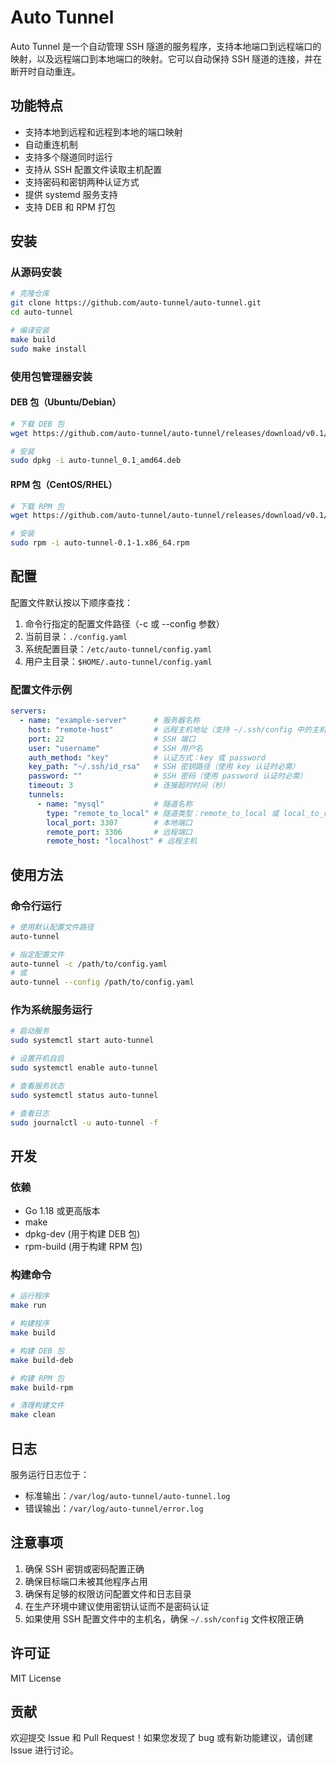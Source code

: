 # Auto Tunnel

Auto Tunnel 是一个自动管理 SSH 隧道的服务程序，支持本地端口到远程端口的映射，以及远程端口到本地端口的映射。它可以自动保持 SSH 隧道的连接，并在断开时自动重连。

## 功能特点

- 支持本地到远程和远程到本地的端口映射
- 自动重连机制
- 支持多个隧道同时运行
- 支持从 SSH 配置文件读取主机配置
- 支持密码和密钥两种认证方式
- 提供 systemd 服务支持
- 支持 DEB 和 RPM 打包

## 安装

### 从源码安装

```bash
# 克隆仓库
git clone https://github.com/auto-tunnel/auto-tunnel.git
cd auto-tunnel

# 编译安装
make build
sudo make install
```

### 使用包管理器安装

#### DEB 包（Ubuntu/Debian）
```bash
# 下载 DEB 包
wget https://github.com/auto-tunnel/auto-tunnel/releases/download/v0.1/auto-tunnel_0.1_amd64.deb

# 安装
sudo dpkg -i auto-tunnel_0.1_amd64.deb
```

#### RPM 包（CentOS/RHEL）
```bash
# 下载 RPM 包
wget https://github.com/auto-tunnel/auto-tunnel/releases/download/v0.1/auto-tunnel-0.1-1.x86_64.rpm

# 安装
sudo rpm -i auto-tunnel-0.1-1.x86_64.rpm
```

## 配置

配置文件默认按以下顺序查找：
1. 命令行指定的配置文件路径（-c 或 --config 参数）
2. 当前目录：`./config.yaml`
3. 系统配置目录：`/etc/auto-tunnel/config.yaml`
4. 用户主目录：`$HOME/.auto-tunnel/config.yaml`

### 配置文件示例

```yaml
servers:
  - name: "example-server"      # 服务器名称
    host: "remote-host"         # 远程主机地址（支持 ~/.ssh/config 中的主机名）
    port: 22                    # SSH 端口
    user: "username"            # SSH 用户名
    auth_method: "key"          # 认证方式：key 或 password
    key_path: "~/.ssh/id_rsa"   # SSH 密钥路径（使用 key 认证时必需）
    password: ""                # SSH 密码（使用 password 认证时必需）
    timeout: 3                  # 连接超时时间（秒）
    tunnels:
      - name: "mysql"           # 隧道名称
        type: "remote_to_local" # 隧道类型：remote_to_local 或 local_to_remote
        local_port: 3307        # 本地端口
        remote_port: 3306       # 远程端口
        remote_host: "localhost" # 远程主机
```

## 使用方法

### 命令行运行

```bash
# 使用默认配置文件路径
auto-tunnel

# 指定配置文件
auto-tunnel -c /path/to/config.yaml
# 或
auto-tunnel --config /path/to/config.yaml
```

### 作为系统服务运行

```bash
# 启动服务
sudo systemctl start auto-tunnel

# 设置开机自启
sudo systemctl enable auto-tunnel

# 查看服务状态
sudo systemctl status auto-tunnel

# 查看日志
sudo journalctl -u auto-tunnel -f
```

## 开发

### 依赖

- Go 1.18 或更高版本
- make
- dpkg-dev (用于构建 DEB 包)
- rpm-build (用于构建 RPM 包)

### 构建命令

```bash
# 运行程序
make run

# 构建程序
make build

# 构建 DEB 包
make build-deb

# 构建 RPM 包
make build-rpm

# 清理构建文件
make clean
```

## 日志

服务运行日志位于：
- 标准输出：`/var/log/auto-tunnel/auto-tunnel.log`
- 错误输出：`/var/log/auto-tunnel/error.log`

## 注意事项

1. 确保 SSH 密钥或密码配置正确
2. 确保目标端口未被其他程序占用
3. 确保有足够的权限访问配置文件和日志目录
4. 在生产环境中建议使用密钥认证而不是密码认证
5. 如果使用 SSH 配置文件中的主机名，确保 `~/.ssh/config` 文件权限正确

## 许可证

MIT License

## 贡献

欢迎提交 Issue 和 Pull Request！如果您发现了 bug 或有新功能建议，请创建 Issue 进行讨论。


